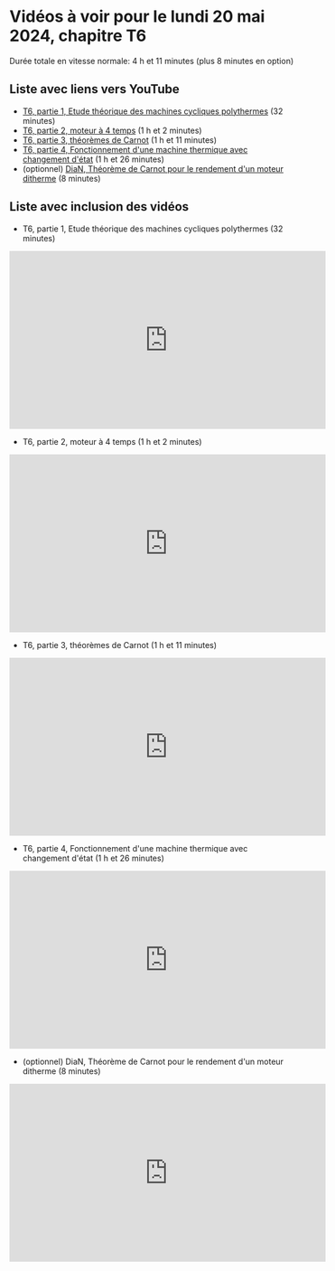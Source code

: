 
# Vidéos à voir pour le lundi 20 mai 2024, chapitre T6

Durée totale en vitesse normale: 4 h et 11 minutes (plus 8 minutes en option)

## Liste avec liens vers YouTube

*  [T6, partie 1, Etude théorique des machines cycliques polythermes](https://youtu.be/AW45t8r4v8o) (32 minutes)
*  [T6, partie 2, moteur à 4 temps](https://youtu.be/GKCBZ-bj2MA) (1 h et 2 minutes)
*  [T6, partie 3, théorèmes de Carnot](https://youtu.be/q65BnaKZA70) (1 h et 11 minutes)
*  [T6, partie 4, Fonctionnement d'une machine thermique avec changement d'état](https://youtu.be/h7GFW6vlEFY) (1 h et 26 minutes)
* (optionnel) [DiaN, Théorème de Carnot pour le rendement d'un moteur ditherme](https://youtu.be/LIFbSJejA2Q) (8 minutes)

## Liste avec inclusion des vidéos

*  T6, partie 1, Etude théorique des machines cycliques polythermes (32 minutes)

 <div style="text-align:center">
<iframe width="560" height="315" src="https://www.youtube.com/embed/AW45t8r4v8o" title="YouTube video player" frameborder="0" allow="accelerometer; autoplay; clipboard-write; encrypted-media; gyroscope; picture-in-picture" allowfullscreen></iframe>
</div>
 

*  T6, partie 2, moteur à 4 temps (1 h et 2 minutes)

 <div style="text-align:center">
<iframe width="560" height="315" src="https://www.youtube.com/embed/GKCBZ-bj2MA" title="YouTube video player" frameborder="0" allow="accelerometer; autoplay; clipboard-write; encrypted-media; gyroscope; picture-in-picture" allowfullscreen></iframe>
</div>
 

*  T6, partie 3, théorèmes de Carnot (1 h et 11 minutes)

 <div style="text-align:center">
<iframe width="560" height="315" src="https://www.youtube.com/embed/q65BnaKZA70" title="YouTube video player" frameborder="0" allow="accelerometer; autoplay; clipboard-write; encrypted-media; gyroscope; picture-in-picture" allowfullscreen></iframe>
</div>
 

*  T6, partie 4, Fonctionnement d'une machine thermique avec changement d'état (1 h et 26 minutes)

 <div style="text-align:center">
<iframe width="560" height="315" src="https://www.youtube.com/embed/h7GFW6vlEFY" title="YouTube video player" frameborder="0" allow="accelerometer; autoplay; clipboard-write; encrypted-media; gyroscope; picture-in-picture" allowfullscreen></iframe>
</div>
 

* (optionnel) DiaN, Théorème de Carnot pour le rendement d'un moteur ditherme (8 minutes)

 <div style="text-align:center">
<iframe width="560" height="315" src="https://www.youtube.com/embed/LIFbSJejA2Q" title="YouTube video player" frameborder="0" allow="accelerometer; autoplay; clipboard-write; encrypted-media; gyroscope; picture-in-picture" allowfullscreen></iframe>
</div>
 

